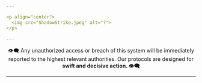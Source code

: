 ```yaml
---

<p align="center">
  <img src="ShadowStrike.jpeg" alt="?">
</p>

---
```


<div align="center">
  👁️‍🗨️ Any unauthorized access or breach of this system will be immediately reported to the highest relevant authorities. Our protocols are designed for <strong> swift and decisive action. 👁️‍🗨️</strong>
</div>

---
